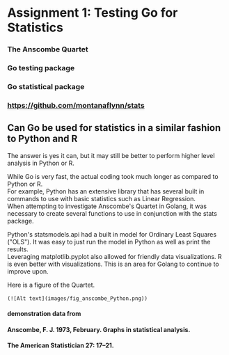 # Assignment 1: Testing Go for Statistics

### The Anscombe Quartet
### Go testing package
### Go statistical package
### https://github.com/montanaflynn/stats

## Can Go be used for statistics in a similar fashion to Python and R
The answer is yes it can, but it may still be better to perform higher level analysis in Python or R. 

While Go is very fast, the actual coding took much longer as compared to Python or R.   
For example, Python has an extensive library that has several built in commands to use with basic statistics such as Linear Regression.  
When attempting to investigate Anscombe's Quartet in Golang, it was necessary to create several functions to use in conjunction with the stats package.  

Python's statsmodels.api had a built in model for Ordinary Least Squares ("OLS"). It was easy to just run the model in Python as well as print the results.   
Leveraging matplotlib.pyplot also allowed for friendly data visualizations. R is even better with visualizations. This is an area for Golang to continue to improve upon.  

Here is a figure of the Quartet.  

    (![Alt text](images/fig_anscombe_Python.png))






#### demonstration data from
#### Anscombe, F. J. 1973, February. Graphs in statistical analysis. 
####  The American Statistician 27: 17–21.
